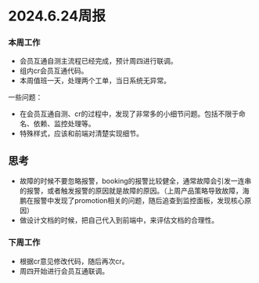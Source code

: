 # 2024.6.24周报

### 本周工作

* 会员互通自测主流程已经完成，预计周四进行联调。
* 组内cr会员互通代码。
* 本周值班一天，处理两个工单，当日系统无异常。

一些问题：

* 在会员互通自测、cr的过程中，发现了非常多的小细节问题。包括不限于命名、依赖、监控处理等。
* 特殊样式，应该和前端对清楚实现细节。

## 思考

* 故障的时候不要忽略报警，booking的报警比较健全，通常故障会引发一连串的报警，或者触发报警的原因就是故障的原因。（上周产品策略导致故障，海鹏在报警中发现了promotion相关的问题，随后追查到监控面板，发现核心原因）
* 做设计文档的时候，把自己代入到前端中，来评估文档的合理性。

### 下周工作

* 根据cr意见修改代码，随后再次cr。
* 周四开始进行会员互通联调。

